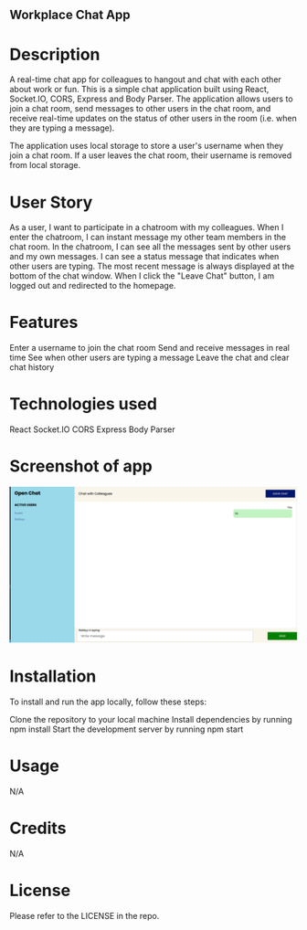 ## Workplace Chat App



# Description
A real-time chat app for colleagues to hangout and chat with each other about work or fun. This is a simple chat application built using React, Socket.IO, CORS, Express and Body Parser. The application allows users to join a chat room, send messages to other users in the chat room, and receive real-time updates on the status of other users in the room (i.e. when they are typing a message).

The application uses local storage to store a user's username when they join a chat room. If a user leaves the chat room, their username is removed from local storage.

# User Story
As a user, I want to participate in a chatroom with my colleagues. When I enter the chatroom, I can instant message my other team members in the chat room. In the chatroom, I can see all the messages sent by other users and my own messages. I can see a status message that indicates when other users are typing. The most recent message is always displayed at the bottom of the chat window.
When I click the "Leave Chat" button, I am logged out and redirected to the homepage.

# Features
Enter a username to join the chat room
Send and receive messages in real time
See when other users are typing a message
Leave the chat and clear chat history

# Technologies used
React
Socket.IO
CORS
Express
Body Parser

# Screenshot of app
![alt text](client/assets/Screenshot%202023-03-28%20at%2023.00.48.png)

# Installation
To install and run the app locally, follow these steps:

Clone the repository to your local machine
Install dependencies by running npm install
Start the development server by running npm start

# Usage
N/A

# Credits
N/A

# License
Please refer to the LICENSE in the repo.
